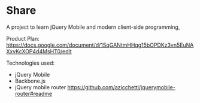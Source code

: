 Share
================================================================================

A project to learn jQuery Mobile and modern client-side programming,

Product Plan: https://docs.google.com/document/d/1SqGANtmHHqg15bOPDKz3vn5EuNAXxvKcXOP4d4MsHT0/edit

Technologies used:
- jQuery Mobile
- Backbone.js
- jQuery mobile router https://github.com/azicchetti/jquerymobile-router#readme

